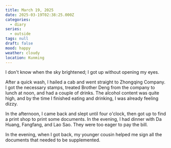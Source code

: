 ```yaml
---
title: March 19, 2025
date: 2025-03-19T02:38:25.000Z
categories:
  - diary
series:
  - outside
tags: null
draft: false
mood: happy
weather: cloudy
location: Kunming
---
```


I don't know when the sky brightened; I got up without opening my eyes.

After a quick wash, I hailed a cab and went straight to Zhongqing Company. I got the necessary stamps, treated Brother Deng from the company to lunch at noon, and had a couple of drinks. The alcohol content was quite high, and by the time I finished eating and drinking, I was already feeling dizzy.

In the afternoon, I came back and slept until four o'clock, then got up to find a print shop to print some documents. In the evening, I had dinner with Da Huang, Fangfang, and Lao Sao. They were too eager to pay the bill.

In the evening, when I got back, my younger cousin helped me sign all the documents that needed to be supplemented.

